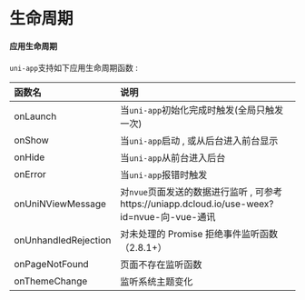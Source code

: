 # 生命周期

#### 应用生命周期

`uni-app`支持如下应用生命周期函数 : 

| 函数名 | 说明 |
| :--- | :--- |
| onLaunch | 当`uni-app`初始化完成时触发\(全局只触发一次\) |
| onShow | 当`uni-app`启动 , 或从后台进入前台显示 |
| onHide | 当`uni-app`从前台进入后台 |
| onError | 当`uni-app`报错时触发 |
| onUniNViewMessage | 对`nvue`页面发送的数据进行监听 , 可参考https://uniapp.dcloud.io/use-weex?id=nvue-向-vue-通讯 |
| onUnhandledRejection | 对未处理的 Promise 拒绝事件监听函数（2.8.1+） |
| onPageNotFound | 页面不存在监听函数 |
| onThemeChange | 监听系统主题变化 |




